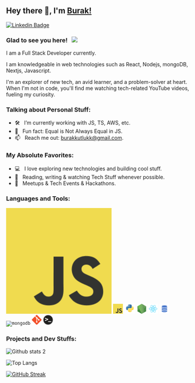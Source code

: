 ## Hey there 👋, I'm [Burak!](https://github.com/burakkutluk)

[![Linkedin Badge](https://img.shields.io/badge/-LinkedIn-0e76a8?style=flat-square&logo=Linkedin&logoColor=white)](https://www.linkedin.com/in/burak-kutluk-3a1128199/)

### Glad to see you here! &nbsp; ![](https://visitor-badge.glitch.me/badge?page_id=burakkutluk.burakkutluk&style=flat-square&color=0088cc)

I am a Full Stack Developer currently.

I am knowledgeable in web technologies such as React, Nodejs, mongoDB, Nextjs, Javascript.

I'm an explorer of new tech, an avid learner, and a problem-solver at heart. When I'm not in code, you'll find me watching tech-related YouTube videos, fueling my curiosity.

### Talking about Personal Stuff:

- 🛠 &nbsp; I’m currently working with JS, TS, AWS, etc.
- 👾 &nbsp; Fun fact: Equal is Not Always Equal in JS.
- 📫 &nbsp; Reach me out: burakkutlukk@gmail.com.

### My Absolute Favorites:

- 💻 &nbsp; I love exploring new technologies and building cool stuff.
- 📰 &nbsp; Reading, writing & watching Tech Stuff whenever possible.
- 🍕 &nbsp; Meetups & Tech Events & Hackathons.

### Languages and Tools:

<code>[![Linkedin Badge](https://raw.githubusercontent.com/github/explore/80688e429a7d4ef2fca1e82350fe8e3517d3494d/topics/javascript/javascript.png)](https://newsapi.org)</code>
<code><img height="27" src="https://raw.githubusercontent.com/github/explore/80688e429a7d4ef2fca1e82350fe8e3517d3494d/topics/javascript/javascript.png" alt="javascript"></code>
<code><img height="30" src="https://raw.githubusercontent.com/github/explore/80688e429a7d4ef2fca1e82350fe8e3517d3494d/topics/python/python.png" alt="python"></code>
<code><img height="27" src="https://raw.githubusercontent.com/github/explore/80688e429a7d4ef2fca1e82350fe8e3517d3494d/topics/nodejs/nodejs.png" alt="nodejs"></code>
<code><img height="27" src="https://raw.githubusercontent.com/github/explore/80688e429a7d4ef2fca1e82350fe8e3517d3494d/topics/react/react.png" alt="react"></code>
<code><img height="27" src="https://raw.githubusercontent.com/github/explore/80688e429a7d4ef2fca1e82350fe8e3517d3494d/topics/sql/sql.png" alt="sql"></code>
<code><img height="27" src="https://encrypted-tbn0.gstatic.com/images?q=tbn%3AANd9GcSTTzPAw-55ssm1Im594xYZ9eRQu2JylrkYLg&usqp=CAU" alt="mongodb"></code>
<code><img height="27" src="https://raw.githubusercontent.com/devicons/devicon/master/icons/git/git-original.svg" alt="git"></code>
<code><img height="27" src="https://raw.githubusercontent.com/github/explore/80688e429a7d4ef2fca1e82350fe8e3517d3494d/topics/terminal/terminal.png" alt="terminal"></code>

### Projects and Dev Stuffs:

![Github stats 2](https://github-readme-stats.vercel.app/api?username=burakkutluk&show_icons=true&theme=radical) 

![Top Langs](https://github-readme-stats.vercel.app/api/top-langs/?username=burakkutluk&theme=tokyonight)

[![GitHub Streak](https://streak-stats.demolab.com/?user=burakkutluk&theme=buefy-dark)](https://git.io/streak-stats)


</div>
